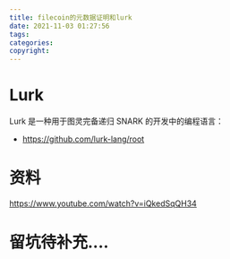 ```yaml
---
title: filecoin的元数据证明和lurk
date: 2021-11-03 01:27:56
tags:
categories:
copyright:
---
```

# Lurk
Lurk 是一种用于图灵完备递归 SNARK 的开发中的编程语言：
- https://github.com/lurk-lang/root

# 资料
https://www.youtube.com/watch?v=iQkedSqQH34

# 留坑待补充....